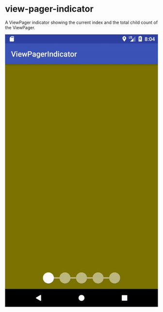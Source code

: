 # view-pager-indicator
A ViewPager indicator showing the current index and the total child count of the ViewPager.

![Output sample](https://raw.githubusercontent.com/salih-demir/view-pager-indicator/master/showcase.gif)